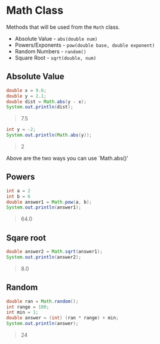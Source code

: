 # Math Class

Methods that will be used from the `Math` class.

- Absolute Value - `abs(double num)`
- Powers/Exponents - `pow(double base, double exponent)`
- Random Numbers - `random()`
- Square Root - `sqrt(double, num)`

## Absolute Value

```java
double x = 9.6;
double y = 2.1;
double dist = Math.abs(y - x);
System.out.println(dist);
```

> 7.5

```java
int y = -2;
System.out.println(Math.abs(y));
```

> 2

Above are the two ways you can use `Math.abs()'

## Powers

```java
int a = 2
int b = 6
double answer1 = Math.pow(a, b);
System.out.println(answer1);
```

> 64.0

## Sqare root

```java
double answer2 = Math.sqrt(answer1);
System.out.println(answer2);
```

> 8.0

## Random

```java
double ran = Math.random();
int range = 100;
int min = 1;
double answer = (int) (ran * range) + min;
System.out.println(answer);
```

> 24
